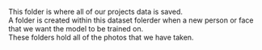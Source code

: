 This folder is where all of our projects data is saved.<br>
A folder is created within this dataset folerder when a new person or face that we want the model to be trained on.<br>
These folders hold all of the photos that we have taken.
